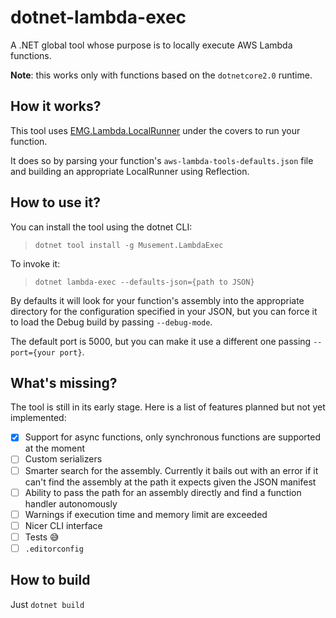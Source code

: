 # dotnet-lambda-exec

A .NET global tool whose purpose is to locally execute AWS Lambda functions.

**Note**: this works only with functions based on the `dotnetcore2.0` runtime.

## How it works?
This tool uses 
[EMG.Lambda.LocalRunner](https://github.com/emgdev/lambda-local-runner) under
the covers to run your function.

It does so by parsing your function's `aws-lambda-tools-defaults.json` file
and building an appropriate LocalRunner using Reflection.

## How to use it?

You can install the tool using the dotnet CLI:

> `dotnet tool install -g Musement.LambdaExec`

To invoke it:

> `dotnet lambda-exec --defaults-json={path to JSON}`

By defaults it will look for your function's assembly into the appropriate
directory for the configuration specified in your JSON, but you can force it to
load the Debug build by passing `--debug-mode`.

The default port is 5000, but you can make it use a different one passing
`--port={your port}`.

## What's missing?

The tool is still in its early stage. Here is a list of features planned but
not yet implemented:

- [x] Support for async functions, only synchronous functions are supported at
the moment
- [ ] Custom serializers
- [ ] Smarter search for the assembly. Currently it bails out with an error if
it can't find the assembly at the path it expects given the JSON manifest
- [ ] Ability to pass the path for an assembly directly and find a function
handler autonomously
- [ ] Warnings if execution time and memory limit are exceeded
- [ ] Nicer CLI interface
- [ ] Tests :sweat_smile:
- [ ] `.editorconfig`

## How to build

Just `dotnet build`
